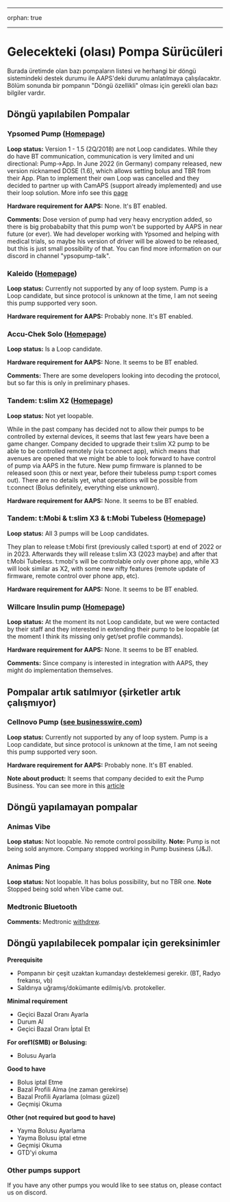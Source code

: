 * * *

orphan: true

* * *

# Gelecekteki (olası) Pompa Sürücüleri

Burada üretimde olan bazı pompaların listesi ve herhangi bir döngü sistemindeki destek durumu ile AAPS'deki durumu anlatılmaya çalışılacaktır. Bölüm sonunda bir pompanın "Döngü özellikli" olması için gerekli olan bazı bilgiler vardır.

## Döngü yapılabilen Pompalar

### Ypsomed Pump ([Homepage](https://www.ypsomed.com/en/diabetes-care-mylife.html))

**Loop status:** Version 1 - 1.5 (2Q/2018) are not Loop candidates. While they do have BT communication, communication is very limited and uni directional: Pump->App. In June 2022 (in Germany) company released, new version nicknamed DOSE (1.6), which allows setting bolus and TBR from their App. Plan to implement their own Loop was cancelled and they decided to partner up with CamAPS (support already implemented) and use their loop solution. More info see this [page](https://www.mylife-diabetescare.com/en/loop-program.html)

**Hardware requirement for AAPS:** None. It's BT enabled.

**Comments:** Dose version of pump had very heavy encryption added, so there is big probababilty that this pump won't be supported by AAPS in near future (or ever). We had developer working with Ypsomed and helping with medical trials, so maybe his version of driver will be alowed to be released, but this is just small possibility of that. You can find more information on our discord in channel "ypsopump-talk".

### Kaleido ([Homepage](https://www.hellokaleido.com/))

**Loop status:** Currently not supported by any of loop system. Pump is a Loop candidate, but since protocol is unknown at the time, I am not seeing this pump supported very soon.

**Hardware requirement for AAPS:** Probably none. It's BT enabled.

### Accu-Chek Solo ([Homepage](https://www.roche.com/media/releases/med-cor-2018-07-23.htm))

**Loop status:** Is a Loop candidate.

**Hardware requirement for AAPS:** None. It seems to be BT enabled.

**Comments:** There are some developers looking into decoding the protocol, but so far this is only in preliminary phases.

### Tandem: t:slim X2 ([Homepage](https://www.tandemdiabetes.com/))

**Loop status:** Not yet loopable.

While in the past company has decided not to allow their pumps to be controlled by external devices, it seems that last few years have been a game changer. Company decided to upgrade their t:slim X2 pump to be able to be controlled remotely (via t:connect app), which means that avenues are opened that we might be able to look forward to have control of pump via AAPS in the future. New pump firmware is planned to be released soon (this or next year, before their tubeless pump t:sport comes out). There are no details yet, what operations will be possible from t:connect (Bolus definitely, everything else unknown).

**Hardware requirement for AAPS:** None. It seems to be BT enabled.

### Tandem: t:Mobi & t:slim X3 & t:Mobi Tubeless ([Homepage](https://www.tandemdiabetes.com/about-us/pipeline))

**Loop status:** All 3 pumps will be Loop candidates.

They plan to release t:Mobi first (previously called t:sport) at end of 2022 or in 2023. Afterwards they will release t:slim X3 (2023 maybe) and after that t:Mobi Tubeless. t:mobi's will be controlable only over phone app, while X3 will look similar as X2, with some new nifty features (remote update of firmware, remote control over phone app, etc).

**Hardware requirement for AAPS:** None. It seems to be BT enabled.

### Willcare Insulin pump ([Homepage](http://shinmyungmedi.com/en/))

**Loop status:** At the moment its not Loop candidate, but we were contacted by their staff and they interested in extending their pump to be loopable (at the moment I think its missing only get/set profile commands).

**Hardware requirement for AAPS:** None. It seems to be BT enabled.

**Comments:** Since company is interested in integration with AAPS, they might do implementation themselves.

## Pompalar artık satılmıyor (şirketler artık çalışmıyor)

### Cellnovo Pump ([see businesswire.com](https://www.businesswire.com/news/home/20190328005829/en/Cellnovo-Stops-Manufacturing-and-Commercial-Operations))

**Loop status:** Currently not supported by any of loop system. Pump is a Loop candidate, but since protocol is unknown at the time, I am not seeing this pump supported very soon.

**Hardware requirement for AAPS:** Probably none. It's BT enabled.

**Note about product:** It seems that company decided to exit the Pump Business. You can see more in this [article](https://diabetogenic.wordpress.com/2019/04/01/and-then-cellnovo-disappeared/?fbclid=IwAR12Ow6gVbEOuD1zw7aNjBwqj5_aPkPipteHY1VHBvT3mchlH2y7Us6ZeAU)

## Döngü yapılamayan pompalar

### Animas Vibe

**Loop status:** Not loopable. No remote control possibility. **Note:** Pump is not being sold anymore. Company stopped working in Pump business (J&J).

### Animas Ping

**Loop status:** Not loopable. It has bolus possibility, but no TBR one. **Note** Stopped being sold when Vibe came out.

### Medtronic Bluetooth

**Comments:** Medtronic [withdrew](https://www.tidepool.org/blog/tidepool-loop-partner-update-ace-pumps).

## Döngü yapılabilecek pompalar için gereksinimler

**Prerequisite**

- Pompanın bir çeşit uzaktan kumandayı desteklemesi gerekir. (BT, Radyo frekansı, vb)
- Saldırıya uğramış/dokümante edilmiş/vb. protokeller.

**Minimal requirement**

- Geçici Bazal Oranı Ayarla
- Durum Al
- Geçici Bazal Oranı İptal Et

**For oref1(SMB) or Bolusing:**

- Bolusu Ayarla

**Good to have**

- Bolus iptal Etme
- Bazal Profili Alma (ne zaman gerekirse)
- Bazal Profili Ayarlama (olması güzel)
- Geçmişi Okuma 

**Other (not required but good to have)**

- Yayma Bolusu Ayarlama
- Yayma Bolusu iptal etme
- Geçmişi Okuma
- GTD'yi okuma

### Other pumps support

If you have any other pumps you would like to see status on, please contact us on discord.